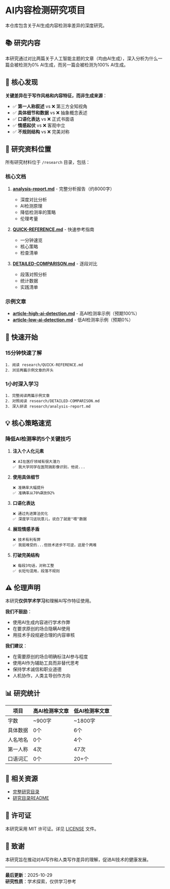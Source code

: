# AI内容检测研究项目

本仓库包含关于AI生成内容检测率差异的深度研究。

## 📚 研究内容

本研究通过对比两篇关于人工智能主题的文章（均由AI生成），深入分析为什么一篇会被检测为0% AI生成，而另一篇会被检测为100% AI生成。

## 🎯 核心发现

**关键差异在于写作风格和内容特征，而非生成来源**：

- ✅ **第一人称叙述** vs ❌ 第三方全知视角
- ✅ **具体细节和数据** vs ❌ 抽象概念表述
- ✅ **口语化表达** vs ❌ 正式书面语
- ✅ **情感起伏** vs ❌ 客观中立
- ✅ **不规则结构** vs ❌ 完美对称

## 📂 研究资料位置

所有研究材料位于 `/research` 目录，包括：

### 核心文档

1. **[analysis-report.md](./research/analysis-report.md)** - 完整分析报告（约8000字）
   - 深度对比分析
   - AI检测原理
   - 降低检测率的策略
   - 伦理考量

2. **[QUICK-REFERENCE.md](./research/QUICK-REFERENCE.md)** - 快速参考指南
   - 一分钟速览
   - 核心策略
   - 检查清单

3. **[DETAILED-COMPARISON.md](./research/DETAILED-COMPARISON.md)** - 逐段对比
   - 段落对照分析
   - 统计数据
   - 实践清单

### 示例文章

- **[article-high-ai-detection.md](./research/article-high-ai-detection.md)** - 高AI检测率示例（预期100%）
- **[article-low-ai-detection.md](./research/article-low-ai-detection.md)** - 低AI检测率示例（预期0%）

## 🚀 快速开始

### 15分钟快速了解
```
1. 阅读 research/QUICK-REFERENCE.md
2. 浏览两篇示例文章的开头
```

### 1小时深入学习
```
1. 完整阅读两篇示例文章
2. 对照阅读 research/DETAILED-COMPARISON.md
3. 深入研读 research/analysis-report.md
```

## 💡 核心策略速览

### 降低AI检测率的5个关键技巧

1. **注入个人化元素**
   ```
   ❌ AI在医疗领域有很大潜力
   ✅ 我大学同学在医院搞影像识别，他说...
   ```

2. **使用具体细节**
   ```
   ❌ 准确率大幅提升
   ✅ 准确率从70%飙到92%
   ```

3. **口语化表达**
   ```
   ❌ 通过先进算法优化
   ✅ 深度学习这玩意儿，说白了就是"喂"数据
   ```

4. **展现情感矛盾**
   ```
   ❌ 技术有利有弊
   ✅ 我挺难受的...但技术进步不可逆，这是个两难
   ```

5. **打破完美结构**
   ```
   ❌ 每段3句话，对称工整
   ✅ 长短句混用，段落不规则
   ```

## ⚠️ 伦理声明

本研究**仅供学术学习**和理解AI写作特征使用。

**我们不鼓励**：
- 使用AI生成内容进行学术作弊
- 在要求原创的场合隐瞒AI使用
- 用技术手段规避合理的内容审核

**我们建议**：
- 在需要原创的场合明确标注AI参与程度
- 使用AI作为辅助工具而非替代思考
- 保持学术诚信和职业道德
- 人机协作，人类主导创作方向

## 📊 研究统计

| 项目 | 高AI检测率文章 | 低AI检测率文章 |
|------|---------------|---------------|
| 字数 | ~900字 | ~1800字 |
| 具体数据 | 0个 | 6个 |
| 人名地名 | 0个 | 4个 |
| 第一人称 | 4次 | 47次 |
| 口语词汇 | 0个 | 20+个 |

## 🔗 相关资源

- [完整研究目录](./research/)
- [研究目录README](./research/README.md)

## 📝 许可证

本研究采用 MIT 许可证。详见 [LICENSE](./LICENSE) 文件。

## 🙏 致谢

本研究旨在推动对AI写作和人类写作差异的理解，促进AI技术的健康发展。

---

**最后更新**：2025-10-29  
**研究性质**：学术探索，仅供学习参考
